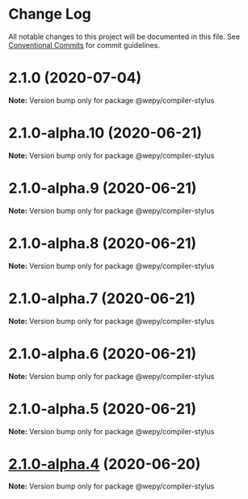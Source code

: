# Change Log

All notable changes to this project will be documented in this file.
See [Conventional Commits](https://conventionalcommits.org) for commit guidelines.

# 2.1.0 (2020-07-04)

**Note:** Version bump only for package @wepy/compiler-stylus





# 2.1.0-alpha.10 (2020-06-21)

**Note:** Version bump only for package @wepy/compiler-stylus





# 2.1.0-alpha.9 (2020-06-21)

**Note:** Version bump only for package @wepy/compiler-stylus





# 2.1.0-alpha.8 (2020-06-21)

**Note:** Version bump only for package @wepy/compiler-stylus





# 2.1.0-alpha.7 (2020-06-21)

**Note:** Version bump only for package @wepy/compiler-stylus





# 2.1.0-alpha.6 (2020-06-21)

**Note:** Version bump only for package @wepy/compiler-stylus





# 2.1.0-alpha.5 (2020-06-21)

**Note:** Version bump only for package @wepy/compiler-stylus





# [2.1.0-alpha.4](https://github.com/Tencent/wepy/compare/v2.1.0-alpha.2...v2.1.0-alpha.4) (2020-06-20)

**Note:** Version bump only for package @wepy/compiler-stylus
